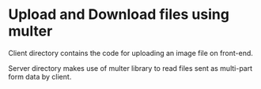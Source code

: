 # Upload and Download files using multer

Client directory contains the code for uploading an image file on front-end.

Server directory makes use of multer library to read files sent as multi-part form data by client.
